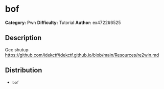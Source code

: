# bof
**Category:** Pwn
**Difficulty:** Tutorial
**Author:** ex4722#6525

## Description

Gcc shutup https://github.com/idekctf/idekctf.github.io/blob/main/Resources/re2win.md

## Distribution

- `bof`